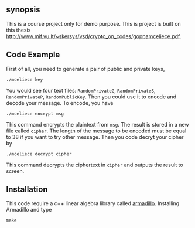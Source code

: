 ## synopsis

This is a course project only for demo purpose. This is project is built on this thesis http://www.mif.vu.lt/~skersys/vsd/crypto_on_codes/goppamceliece.pdf.

## Code Example

First of all, you need to generate a pair of public and private keys,

```
./mceliece key
```

You would see four text files: `RandomPrivateG`, `RandomPrivateS`, `RandomPrivateP`, `RandomPublicKey`. Then you could use it to encode and decode your message. To encode, you have

```
./mceliece encrypt msg
```

This command encrypts the plaintext from `msg`. The result is stored in a new file called `cipher`. The length of the message to be encoded must be equal to 38 if you want to try other message. Then you code decryt your cipher by

```
./mceliece decrypt cipher
```

This command decrypts the ciphertext in `cipher` and outputs the result to screen.

## Installation

This code require a c++ linear algebra library called [armadillo](http://arma.sourceforge.net/download.html). Installing Armadillo and type
```
make
``` 
